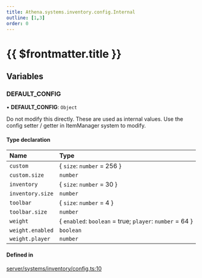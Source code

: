 ```yaml
---
title: Athena.systems.inventory.config.Internal
outline: [1,3]
order: 0
---
```


# {{ $frontmatter.title }}


## Variables

### DEFAULT\_CONFIG

• **DEFAULT\_CONFIG**: `Object`

Do not modify this directly.
These are used as internal values.
Use the config setter / getter in ItemManager system to modify.

#### Type declaration

| Name | Type |
| :------ | :------ |
| `custom` | { `size`: `number` = 256 } |
| `custom.size` | `number` |
| `inventory` | { `size`: `number` = 30 } |
| `inventory.size` | `number` |
| `toolbar` | { `size`: `number` = 4 } |
| `toolbar.size` | `number` |
| `weight` | { `enabled`: `boolean` = true; `player`: `number` = 64 } |
| `weight.enabled` | `boolean` |
| `weight.player` | `number` |

#### Defined in

[server/systems/inventory/config.ts:10](https://github.com/Stuyk/altv-athena/blob/068488b/src/core/server/systems/inventory/config.ts#L10)
